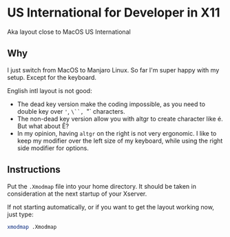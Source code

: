 # US International for Developer in X11

Aka layout close to MacOS US International

## Why

I just switch from MacOS to Manjaro Linux. So far I'm super happy with my setup. Except for the keyboard.

English intl layout is not good:
- The dead key version make the coding impossible, as you need to double key over `'`, `\``, `"` characters.
- The non-dead key version allow you with altgr to create character like é. But what about Ê?
- In my opinion, having `altgr` on the right is not very ergonomic. I like to keep my modifier over the left size of my
  keyboard, while using the right side modifier for options.

## Instructions

Put the `.Xmodmap` file into your home directory. It should be taken in consideration at the next startup of your Xserver.

If not starting automatically, or if you want to get the layout working now, just type:

```bash
xmodmap .Xmodmap
```